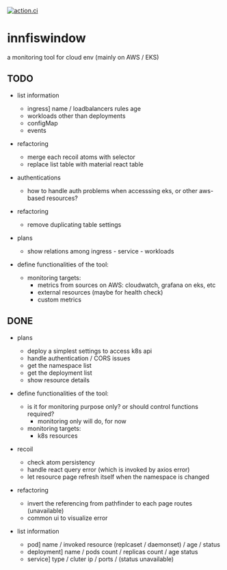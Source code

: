 [![action.ci](https://github.com/Innfi/innfiswindow/actions/workflows/action.yaml/badge.svg)](https://github.com/Innfi/innfiswindow/actions/workflows/action.yaml)

# innfiswindow

a monitoring tool for cloud env (mainly on AWS / EKS)

## TODO

- list information
  - ingress] name / loadbalancers rules age
  - workloads other than deployments
  - configMap
  - events

- refactoring
  - merge each recoil atoms with selector
  - replace list table with material react table

- authentications
  - how to handle auth problems when accesssing eks, or other aws-based resources?

- refactoring
  - remove duplicating table settings

- plans
  - show relations among ingress - service - workloads

- define functionalities of the tool:
  - monitoring targets:
    - metrics from sources on AWS: cloudwatch, grafana on eks, etc
    - external resources (maybe for health check)
    - custom metrics

## DONE

- plans
  - deploy a simplest settings to access k8s api
  - handle authentication / CORS issues
  - get the namespace list
  - get the deployment list
  - show resource details

- define functionalities of the tool:
  - is it for monitoring purpose only? or should control functions required?
    - monitoring only will do, for now 
  - monitoring targets:
    - k8s resources

- recoil
  - check atom persistency 
  - handle react query error (which is invoked by axios error)
  - let resource page refresh itself when the namespace is changed

- refactoring
  - invert the referencing from pathfinder to each page routes (unavailable)
  - common ui to visualize error

- list information
  - pod] name / invoked resource (replcaset / daemonset) / age / status 
  - deployment] name / pods count / replicas count  / age status
  - service] type / cluter ip / ports / (status unavailable)
